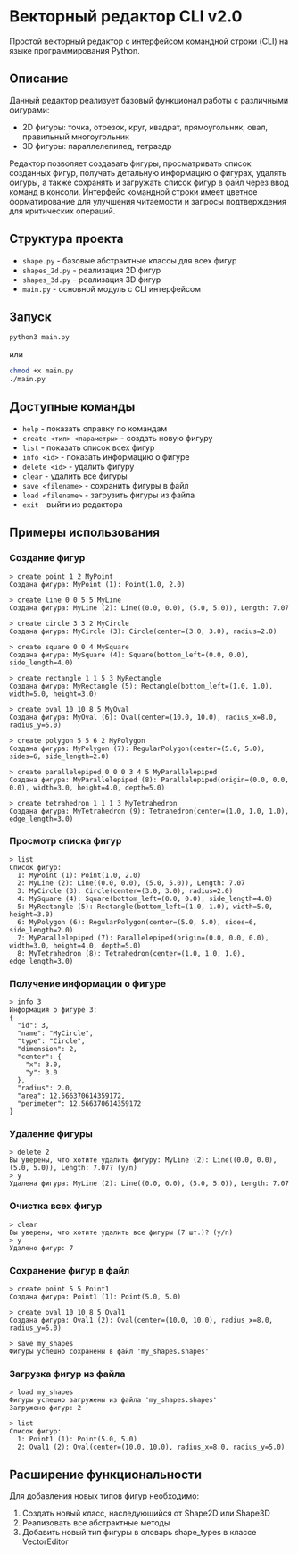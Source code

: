 # Векторный редактор CLI v2.0

Простой векторный редактор с интерфейсом командной строки (CLI) на языке программирования Python.

## Описание

Данный редактор реализует базовый функционал работы с различными фигурами:
- 2D фигуры: точка, отрезок, круг, квадрат, прямоугольник, овал, правильный многоугольник
- 3D фигуры: параллелепипед, тетраэдр

Редактор позволяет создавать фигуры, просматривать список созданных фигур, получать детальную информацию о фигурах, удалять фигуры, а также сохранять и загружать список фигур в файл через ввод команд в консоли. Интерфейс командной строки имеет цветное форматирование для улучшения читаемости и запросы подтверждения для критических операций.

## Структура проекта

- `shape.py` - базовые абстрактные классы для всех фигур
- `shapes_2d.py` - реализация 2D фигур
- `shapes_3d.py` - реализация 3D фигур
- `main.py` - основной модуль с CLI интерфейсом

## Запуск

```bash
python3 main.py
```

или

```bash
chmod +x main.py
./main.py
```

## Доступные команды

- `help` - показать справку по командам
- `create <тип> <параметры>` - создать новую фигуру
- `list` - показать список всех фигур
- `info <id>` - показать информацию о фигуре
- `delete <id>` - удалить фигуру
- `clear` - удалить все фигуры
- `save <filename>` - сохранить фигуры в файл
- `load <filename>` - загрузить фигуры из файла
- `exit` - выйти из редактора

## Примеры использования

### Создание фигур

```
> create point 1 2 MyPoint
Создана фигура: MyPoint (1): Point(1.0, 2.0)

> create line 0 0 5 5 MyLine
Создана фигура: MyLine (2): Line((0.0, 0.0), (5.0, 5.0)), Length: 7.07

> create circle 3 3 2 MyCircle
Создана фигура: MyCircle (3): Circle(center=(3.0, 3.0), radius=2.0)

> create square 0 0 4 MySquare
Создана фигура: MySquare (4): Square(bottom_left=(0.0, 0.0), side_length=4.0)

> create rectangle 1 1 5 3 MyRectangle
Создана фигура: MyRectangle (5): Rectangle(bottom_left=(1.0, 1.0), width=5.0, height=3.0)

> create oval 10 10 8 5 MyOval
Создана фигура: MyOval (6): Oval(center=(10.0, 10.0), radius_x=8.0, radius_y=5.0)

> create polygon 5 5 6 2 MyPolygon
Создана фигура: MyPolygon (7): RegularPolygon(center=(5.0, 5.0), sides=6, side_length=2.0)

> create parallelepiped 0 0 0 3 4 5 MyParallelepiped
Создана фигура: MyParallelepiped (8): Parallelepiped(origin=(0.0, 0.0, 0.0), width=3.0, height=4.0, depth=5.0)

> create tetrahedron 1 1 1 3 MyTetrahedron
Создана фигура: MyTetrahedron (9): Tetrahedron(center=(1.0, 1.0, 1.0), edge_length=3.0)
```

### Просмотр списка фигур

```
> list
Список фигур:
  1: MyPoint (1): Point(1.0, 2.0)
  2: MyLine (2): Line((0.0, 0.0), (5.0, 5.0)), Length: 7.07
  3: MyCircle (3): Circle(center=(3.0, 3.0), radius=2.0)
  4: MySquare (4): Square(bottom_left=(0.0, 0.0), side_length=4.0)
  5: MyRectangle (5): Rectangle(bottom_left=(1.0, 1.0), width=5.0, height=3.0)
  6: MyPolygon (6): RegularPolygon(center=(5.0, 5.0), sides=6, side_length=2.0)
  7: MyParallelepiped (7): Parallelepiped(origin=(0.0, 0.0, 0.0), width=3.0, height=4.0, depth=5.0)
  8: MyTetrahedron (8): Tetrahedron(center=(1.0, 1.0, 1.0), edge_length=3.0)
```

### Получение информации о фигуре

```
> info 3
Информация о фигуре 3:
{
  "id": 3,
  "name": "MyCircle",
  "type": "Circle",
  "dimension": 2,
  "center": {
    "x": 3.0,
    "y": 3.0
  },
  "radius": 2.0,
  "area": 12.566370614359172,
  "perimeter": 12.566370614359172
}
```

### Удаление фигуры

```
> delete 2
Вы уверены, что хотите удалить фигуру: MyLine (2): Line((0.0, 0.0), (5.0, 5.0)), Length: 7.07? (y/n)
> y
Удалена фигура: MyLine (2): Line((0.0, 0.0), (5.0, 5.0)), Length: 7.07
```

### Очистка всех фигур

```
> clear
Вы уверены, что хотите удалить все фигуры (7 шт.)? (y/n)
> y
Удалено фигур: 7
```

### Сохранение фигур в файл

```
> create point 5 5 Point1
Создана фигура: Point1 (1): Point(5.0, 5.0)

> create oval 10 10 8 5 Oval1
Создана фигура: Oval1 (2): Oval(center=(10.0, 10.0), radius_x=8.0, radius_y=5.0)

> save my_shapes
Фигуры успешно сохранены в файл 'my_shapes.shapes'
```

### Загрузка фигур из файла

```
> load my_shapes
Фигуры успешно загружены из файла 'my_shapes.shapes'
Загружено фигур: 2

> list
Список фигур:
  1: Point1 (1): Point(5.0, 5.0)
  2: Oval1 (2): Oval(center=(10.0, 10.0), radius_x=8.0, radius_y=5.0)
```

## Расширение функциональности

Для добавления новых типов фигур необходимо:
1. Создать новый класс, наследующийся от Shape2D или Shape3D
2. Реализовать все абстрактные методы
3. Добавить новый тип фигуры в словарь shape_types в классе VectorEditor
